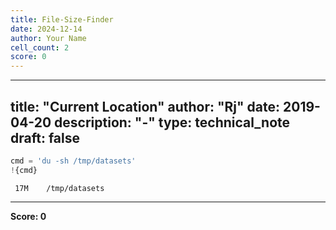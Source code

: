 ```yaml
---
title: File-Size-Finder
date: 2024-12-14
author: Your Name
cell_count: 2
score: 0
---
```


---
title: "Current Location"
author: "Rj"
date: 2019-04-20
description: "-"
type: technical_note
draft: false
---

```python
cmd = 'du -sh /tmp/datasets'
!{cmd}
```

     17M	/tmp/datasets



---
**Score: 0**
